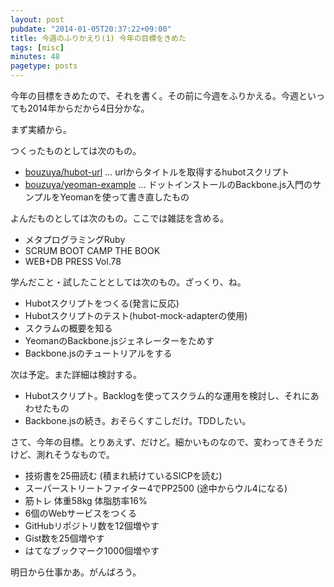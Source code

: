```yaml
---
layout: post
pubdate: "2014-01-05T20:37:22+09:00"
title: 今週のふりかえり(1) 今年の目標をきめた
tags: [misc]
minutes: 48
pagetype: posts
---
```

今年の目標をきめたので、それを書く。その前に今週をふりかえる。今週といっても2014年からだから4日分かな。

まず実績から。

つくったものとしては次のもの。

- [bouzuya/hubot-url][] ... urlからタイトルを取得するhubotスクリプト
- [bouzuya/yeoman-example][] ... ドットインストールのBackbone.js入門のサンプルをYeomanを使って書き直したもの

よんだものとしては次のもの。ここでは雑誌を含める。

- メタプログラミングRuby
- SCRUM BOOT CAMP THE BOOK
- WEB+DB PRESS Vol.78

学んだこと・試したこととしては次のもの。ざっくり、ね。

- Hubotスクリプトをつくる(発言に反応)
- Hubotスクリプトのテスト(hubot-mock-adapterの使用)
- スクラムの概要を知る
- YeomanのBackbone.jsジェネレーターをためす
- Backbone.jsのチュートリアルをする

次は予定。また詳細は検討する。

- Hubotスクリプト。Backlogを使ってスクラム的な運用を検討し、それにあわせたもの
- Backbone.jsの続き。おそらくすこしだけ。TDDしたい。

さて、今年の目標。とりあえず、だけど。細かいものなので、変わってきそうだけど、測れそうなもので。

- 技術書を25冊読む (積まれ続けているSICPを読む)
- スーパーストリートファイター4でPP2500 (途中からウル4になる)
- 筋トレ 体重58kg 体脂肪率16%
- 6個のWebサービスをつくる
- GitHubリポジトリ数を12個増やす
- Gist数を25個増やす
- はてなブックマーク1000個増やす

明日から仕事かあ。がんばろう。

[bouzuya/hubot-url]: https://github.com/bouzuya/hubot-url
[bouzuya/yeoman-example]: https://github.com/bouzuya/yeoman-example

